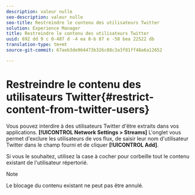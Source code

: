 ```yaml
---
description: valeur nulle
seo-description: valeur nulle
seo-title: Restreindre le contenu des utilisateurs Twitter
solution: Experience Manager
title: Restreindre le contenu des utilisateurs Twitter
uuid: 692 dd 9 c 0-487 d -4 ea 8-b 87 e -58 bea 22522 db
translation-type: tm+mt
source-git-commit: 67aeb3de964473b326c88c3a3f81ff48a6a12652

---
```



# Restreindre le contenu des utilisateurs Twitter{#restrict-content-from-twitter-users}

Vous pouvez interdire à des utilisateurs Twitter d'être extraits dans vos applications. **[!UICONTROL Network Settings > Streams]** L'onglet vous permet d'exclure les utilisateurs de vos flux, de saisir leur nom d'utilisateur Twitter dans le champ fourni et de cliquer **[!UICONTROL Add]**.

Si vous le souhaitez, utilisez la case à cocher pour corbeille tout le contenu existant de l'utilisateur répertorié.

>[!NOTE]
>
>Le blocage du contenu existant ne peut pas être annulé.

